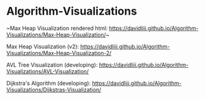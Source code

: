 # Algorithm-Visualizations
~Max Heap Visualization rendered html: https://davidliii.github.io/Algorithm-Visualizations/Max-Heap-Visualization/~

Max Heap Visualization (v2): https://davidliii.github.io/Algorithm-Visualizations/Max-Heap-Visualization-2/

AVL Tree Visualization (developing): https://davidliii.github.io/Algorithm-Visualizations/AVL-Visualization/

Dijkstra's Algorithm (developing): https://davidliii.github.io/Algorithm-Visualizations/Dijkstras-Visualization/
